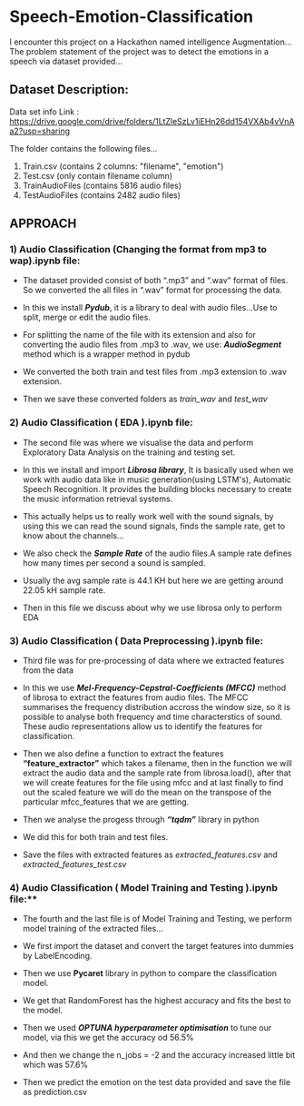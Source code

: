 # Speech-Emotion-Classification

I encounter this project on a Hackathon named intelligence Augmentation...
The problem statement of the project was to detect the emotions in a speech via dataset provided...



## Dataset Description:

Data set info Link : https://drive.google.com/drive/folders/1LtZleSzLv1iEHn26dd154VXAb4vVnAa2?usp=sharing

The folder contains the following files...
1) Train.csv (contains 2 columns: "filename", "emotion")
2) Test.csv (only contain filename column)
3) TrainAudioFiles (contains 5816 audio files)
4) TestAudioFiles (contains 2482 audio files)



## APPROACH


### 1)	Audio Classification (Changing the format from mp3 to wap).ipynb file:

- The dataset provided consist of both “.mp3” and “.wav” format of files. So we converted the all files in “.wav” format for processing the data. 
    
- In this we install ***Pydub***, it is a library to deal with audio files…Use to split, merge or edit the audio files. 
   
- For splitting the name of the file with its extension and also for converting the audio files from .mp3 to .wav, we use: ***AudioSegment*** method which is a wrapper method in pydub 

- We converted the both train and test files from .mp3 extension to .wav extension.
   
- Then we save these converted folders as *train_wav*  and *test_wav*
    
    
          

### 2)	Audio Classification ( EDA ).ipynb file:

- The second file was where we visualise the data and perform Exploratory Data Analysis on the training and testing set.

- In this we install and import ***Librosa library***, It is basically used when we work with audio data like in music generation(using LSTM's), Automatic Speech Recognition. It provides the building blocks necessary to create the music information retrieval systems.
    
- This actually helps us to really work well with the sound signals, by using this we can read the sound signals, finds the sample rate, get to know about the channels...
    
- We also check the ***Sample Rate*** of the audio files.A sample rate defines how many times per second a sound is sampled.
    
- Usually the avg sample rate is 44.1 KH but here we are getting around 22.05 kH sample rate.
    
- Then in this file we discuss about why we use librosa only to perform EDA




### 3) Audio Classification ( Data Preprocessing ).ipynb file: 

- Third file was for pre-processing of data where we extracted features from the data
    
- In this we use ***Mel-Frequency-Cepstral-Coefficients (MFCC)*** method of librosa to extract the features from audio files. The MFCC summarises the frequency distribution accross the window size, so it is possible to analyse both frequency and time characterstics of sound. These audio representations allow us to identify the features for classification.
    
- Then we also define a function to extract the features **“feature_extractor”** which takes a filename, then in the function we will extract the audio data and the sample rate from librosa.load(), after that we will create features for the file using mfcc and at last finally to find out the scaled feature we will do the mean on the transpose of the particular mfcc_features that we are getting.
    
- Then we analyse the progess through ***“tqdm”***  library in python
    
- We did this for both train and test files.
    
- Save the files with extracted features as *extracted_features.csv* and *extracted_features_test.csv*
    
    
    
  
### 4) Audio Classification ( Model Training and Testing ).ipynb file:**

- The fourth and the last file is of Model Training and Testing, we perform model training of the extracted files…
   
- We first import the dataset and convert the target features into dummies by LabelEncoding. 
    
- Then we use **Pycaret** library in python to compare the classification model.
    
- We get that RandomForest has the highest accuracy and fits the best to the model.
  
- Then we used ***OPTUNA hyperparameter optimisation*** to tune our model, via this we get the accuracy od 56.5% 
   
- And then we change the n_jobs = -2 and the accuracy increased little bit which was 57.6%

- Then we predict the emotion on the test data provided and save the file as prediction.csv



